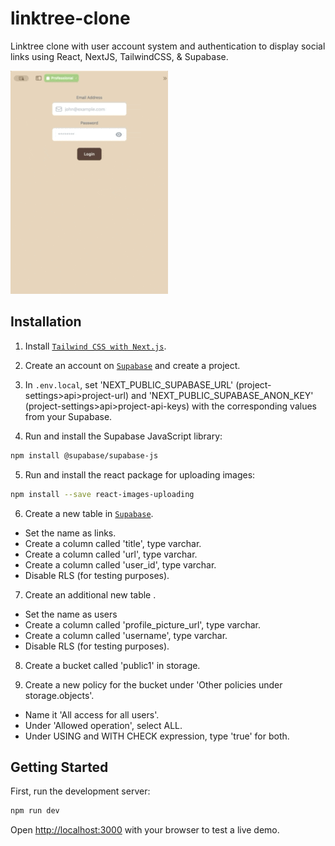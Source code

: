 
# linktree-clone

Linktree clone with user account system and authentication to display social links using React, NextJS, TailwindCSS, & Supabase.

![Demo](images/demo.gif)

## Installation

1. Install [`Tailwind CSS with Next.js`](https://tailwindcss.com/docs/guides/nextjs).
  
2. Create an account on [`Supabase`](https://supabase.com) and create a project.
    
3. In `.env.local`, set 'NEXT_PUBLIC_SUPABASE_URL' (project-settings>api>project-url) and 'NEXT_PUBLIC_SUPABASE_ANON_KEY' (project-settings>api>project-api-keys) with the corresponding values from your Supabase.
   
4. Run and install the Supabase JavaScript library:
```bash
npm install @supabase/supabase-js
```

5. Run and install the react package for uploading images: 
```bash
npm install --save react-images-uploading
```

6. Create a new table in [`Supabase`](https://supabase.com).
- Set the name as links.
- Create a column called 'title', type varchar.
- Create a column called 'url', type varchar.
- Create a column called 'user_id', type varchar.
- Disable RLS (for testing purposes).

7. Create an additional new table .
- Set the name as users
- Create a column called 'profile_picture_url', type varchar.
- Create a column called 'username', type varchar.
- Disable RLS (for testing purposes).

8. Create a bucket called 'public1' in storage.
  
9. Create a new policy for the bucket under 'Other policies under storage.objects'.
- Name it 'All access for all users'.
- Under 'Allowed operation', select ALL.
- Under USING and WITH CHECK expression, type 'true' for both.


## Getting Started

First, run the development server:

```bash
npm run dev
```

Open [http://localhost:3000](http://localhost:3000) with your browser to test a live demo.
